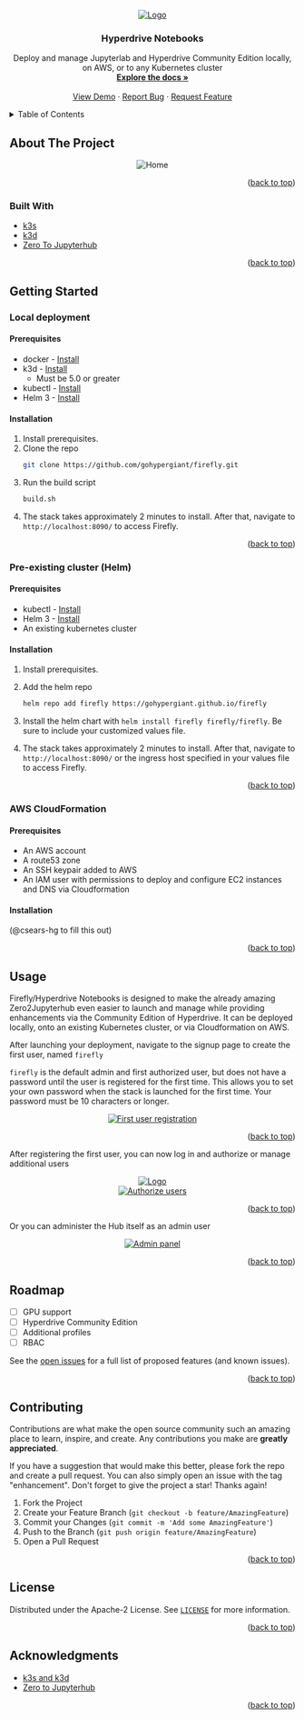 <div id="top"></div>
<!-- PROJECT LOGO -->
<br />
<div align="center">
  <a href="https://github.com/gohypergiant/firefly">
    <img src="images/banner.jpeg" alt="Logo">
  </a>

<h3 align="center">Hyperdrive Notebooks</h3>

  <p align="center">
    Deploy and manage Jupyterlab and Hyperdrive Community Edition locally, on AWS, or to any Kubernetes cluster
    <br />
    <a href="https://hyperdrive-notebooks.s3.us-east-2.amazonaws.com/hd-notebooks-aws-deployment-guide.pdf"><strong>Explore the docs »</strong></a>
    <br />
    <br />
    <a href="https://github.com/gohypergiant/firefly">View Demo</a>
    ·
    <a href="https://github.com/gohypergiant/firefly/issues">Report Bug</a>
    ·
    <a href="https://github.com/gohypergiant/firefly/issues">Request Feature</a>
  </p>
</div>



<!-- TABLE OF CONTENTS -->
<details>
  <summary>Table of Contents</summary>
  <ol>
    <li>
      <a href="#about-the-project">About The Project</a>
      <ul>
        <li><a href="#built-with">Built With</a></li>
      </ul>
    </li>
    <li>
      <a href="#getting-started">Getting Started</a>
      <ul>
        <li><a href="#prerequisites">Prerequisites</a></li>
        <li><a href="#installation">Installation</a></li>
      </ul>
    </li>
    <li><a href="#usage">Usage</a></li>
    <li><a href="#roadmap">Roadmap</a></li>
    <li><a href="#contributing">Contributing</a></li>
    <li><a href="#license">License</a></li>
    <li><a href="#contact">Contact</a></li>
    <li><a href="#acknowledgments">Acknowledgments</a></li>
  </ol>
</details>



<!-- ABOUT THE PROJECT -->
## About The Project

<div align="center">
    <img src="images/firefly-home.png" alt="Home">
</div>

<p align="right">(<a href="#top">back to top</a>)</p>

### Built With

- [k3s](https://k3s.io/)
- [k3d](https://k3d.io/)
- [Zero To Jupyterhub](https://github.com/jupyterhub/zero-to-jupyterhub-k8s)

<p align="right">(<a href="#top">back to top</a>)</p>

<!-- GETTING STARTED -->
## Getting Started

### Local deployment

#### Prerequisites

* docker - [Install](https://docs.docker.com/get-docker/)
* k3d - [Install](https://k3d.io/v5.0.0/#install-script)
  * Must be 5.0 or greater
* kubectl - [Install](https://kubernetes.io/docs/tasks/tools/)
* Helm 3 - [Install](https://helm.sh/docs/intro/install/)

#### Installation

1. Install prerequisites.
2. Clone the repo
   ```sh
   git clone https://github.com/gohypergiant/firefly.git
   ```
3. Run the build script
   ```sh
   build.sh
   ```
4. The stack takes approximately 2 minutes to install. After that, navigate to `http://localhost:8090/` to access Firefly.

<p align="right">(<a href="#top">back to top</a>)</p>

### Pre-existing cluster (Helm)

#### Prerequisites

* kubectl - [Install](https://kubernetes.io/docs/tasks/tools/)
* Helm 3 - [Install](https://helm.sh/docs/intro/install/)
* An existing kubernetes cluster

#### Installation

1. Install prerequisites.
2. Add the helm repo
   ```sh
   helm repo add firefly https://gohypergiant.github.io/firefly
   ```
3. Install the helm chart with `helm install firefly firefly/firefly`. Be sure to include your customized values file.

4. The stack takes approximately 2 minutes to install. After that, navigate to `http://localhost:8090/` or the ingress host specified in your values file to access Firefly.

<p align="right">(<a href="#top">back to top</a>)</p>

### AWS CloudFormation

#### Prerequisites

* An AWS account
* A route53 zone
* An SSH keypair added to AWS
* An IAM user with permissions to deploy and configure EC2 instances and DNS via Cloudformation

#### Installation

(@csears-hg to fill this out)

<p align="right">(<a href="#top">back to top</a>)</p>


## Usage

Firefly/Hyperdrive Notebooks is designed to make the already amazing Zero2Jupyterhub even easier to launch and manage while providing enhancements via the Community Edition of Hyperdrive. It can be deployed locally, onto an existing Kubernetes cluster, or via Cloudformation on AWS.

After launching your deployment, navigate to the signup page to create the first user, named `firefly`

`firefly` is the default admin and first authorized user, but does not have a password until the user is registered for the first time. This allows you to set your own password when the stack is launched for the first time. Your password must be 10 characters or longer.

<div align="center">
  <a href="http://localhost:8090/hub/signup">
    <img src="images/firefly-signup.png" alt="First user registration">
  </a>
</div>

<p align="right">(<a href="#top">back to top</a>)</p>

After registering the first user, you can now log in and authorize or manage additional users

<div align="center">
  <a href="http://localhost:8090/">
    <img src="images/firefly-signin.png" alt="Logo">
  </a>
</div>

<div align="center">
  <a href="http://localhost:8090/hub/authorize">
    <img src="images/firefly-authorization.png" alt="Authorize users">
  </a>
</div>

<p align="right">(<a href="#top">back to top</a>)</p>

Or you can administer the Hub itself as an admin user

<div align="center">
  <a href="http://localhost:8090/hub/admin">
    <img src="images/firefly-admin.png" alt="Admin panel">
  </a>
</div>

<p align="right">(<a href="#top">back to top</a>)</p>

<!-- ROADMAP -->
## Roadmap

- [ ] GPU support
- [ ] Hyperdrive Community Edition
- [ ] Additional profiles
- [ ] RBAC

See the [open issues](https://github.com/gohypergiant/firefly/issues) for a full list of proposed features (and known issues).

<p align="right">(<a href="#top">back to top</a>)</p>

<!-- CONTRIBUTING -->
## Contributing

Contributions are what make the open source community such an amazing place to learn, inspire, and create. Any contributions you make are **greatly appreciated**.

If you have a suggestion that would make this better, please fork the repo and create a pull request. You can also simply open an issue with the tag "enhancement".
Don't forget to give the project a star! Thanks again!

1. Fork the Project
2. Create your Feature Branch (`git checkout -b feature/AmazingFeature`)
3. Commit your Changes (`git commit -m 'Add some AmazingFeature'`)
4. Push to the Branch (`git push origin feature/AmazingFeature`)
5. Open a Pull Request

<p align="right">(<a href="#top">back to top</a>)</p>


<!-- LICENSE -->
## License

Distributed under the Apache-2 License. See [`LICENSE`](LICENSE) for more information.

<p align="right">(<a href="#top">back to top</a>)</p>


<!-- ACKNOWLEDGMENTS -->
## Acknowledgments

* [k3s and k3d](https://k3d.io/v5.0.1/)
* [Zero to Jupyterhub](https://github.com/jupyterhub/zero-to-jupyterhub-k8s)

<p align="right">(<a href="#top">back to top</a>)</p>
